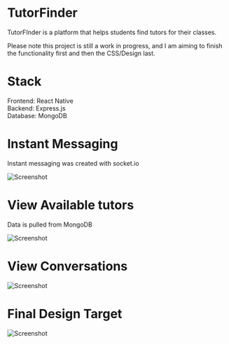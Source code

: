# TutorFinder
TutorFInder is a platform that helps students find tutors for their classes.

Please note this project is still a work in progress, and I am aiming to finish the functionality first and then the CSS/Design last. 

# Stack
Frontend: React Native \
Backend: Express.js \
Database: MongoDB 

# Instant Messaging

Instant messaging was created with socket.io

![Screenshot](https://res.cloudinary.com/realtor/image/upload/v1630973377/Convo_pp1nhm.png)

# View Available tutors

Data is pulled from MongoDB

![Screenshot](https://res.cloudinary.com/realtor/image/upload/v1630973376/tutor-page_bbrkm9.png)

# View Conversations

![Screenshot](https://res.cloudinary.com/realtor/image/upload/v1630973617/Convo2_f3pnhd.png)


# Final Design Target
![Screenshot](https://res.cloudinary.com/realtor/image/upload/v1630973823/figma_crwish.png)
